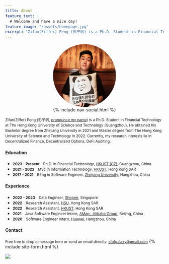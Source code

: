 ```yaml
---
title: About
feature_text: |
  # Welcome and have a nice day!
feature_image: "/assets/homepage.jpg"
excerpt: "Zifan(Ziffer) Peng (彭子帆) is a Ph.D. Student in Financial Technology at HKUST(GZ). He obtained his Bachelor degree from Zhejiang University in 2021 and Master degree from The Hong Kong University of Science and Technology in 2022. Currently, my research interests lie in Decentralized Finance, Decentralized Options, DeFi Auditing."
---
```


<img src="/assets/avatar.jpg" style="width:200px;height:200px;border-radius:50%;display: block; margin-left: auto;margin-right: auto; " alt="">

<div style="text-align: center;">
{% include nav-social.html %}
</div>

<small>Zifan(Ziffer) Peng (彭子帆, [pronounce my name](https://translate.google.com/?sl=zh-CN&tl=en&text=%E5%BD%AD%E5%AD%90%E5%B8%86&op=translate&hl=zh-CN)) is a Ph.D. Student in Financial Technology at The Hong Kong University of Science and Technology (Guangzhou). He obtained his Bachelor degree from Zhejiang University in 2021 and Master degree from The Hong Kong University of Science and Technology in 2022. Currently, my research interests lie in Decentralized Finance, Decentralized Options, DeFi Auditing.</small>

<!-- {% include button.html text="Fork it" icon="github" link="https://github.com/daviddarnes/alembic" color="#0366d6" %} {% include button.html text="Buy me a coffee ☕️" link="https://buymeacoffee.com/daviddarnes#support" color="#f68140" %} {% include button.html text="Tweet it" icon="twitter" link="https://twitter.com/intent/tweet/?url=https://alembic.darn.es&text=Alembic%20-%20A%20Jekyll%20boilerplate%20theme&via=DavidDarnes" color="#0d94e7" %} {% include button.html text="Install Alembic ⚗️" link="https://github.com/daviddarnes/alembic#installation" %} -->
#### Education

- <small>**2023 - Present**　Ph.D. in Financial Technology, [HKUST (GZ)](https://hkust-gz.edu.cn/), Guangzhou, China</small>
- <small>**2021 - 2022**　MSc in Information Technology, [HKUST](https://hkust.edu.hk/), Hong Kong SAR</small>
- <small>**2017 - 2021**　BEng in Software Engineer, [Zhejiang University](https://www.zju.edu.cn/english/), Hangzhou, China</small>

#### Experience

- <small>**2022 - 2023**　Data Engineer, [Shopee](https://shopee.com/index.html), Singapore</small>
- <small>**2022**　Research Assistant, [HSU](https://scm.hsu.edu.hk/hk/aboutus/faculty/56), Hong Kong SAR</small>
- <small>**2022**　Research Assistant, [HKUST](https://sosc.hkust.edu.hk/people/wenjuan-zheng), Hong Kong SAR</small>
- <small>**2021**　Java Software Engineer Intern, [AMap · Alibaba Group](https://www.alibabagroup.com/en-US), Beijing, China</small>
- <small>**2020**　Software Engineer Intern, [Huawei](https://www.huawei.com/en/), Hangzhou, China</small>

#### Contact
<small>Free free to drop a message here or send an email directly: <sfofgalaxy@gmail.com></small>
{% include site-form.html %}


<a href="https://clustrmaps.com/site/1bvqh" title="Visit tracker"><img src="//www.clustrmaps.com/map_v2.png?d=2ben3YzveUZsxGlDN7qE3EglP2r1PUu78IZ4eUw6rFU&cl=ffffff"></a>
